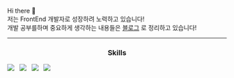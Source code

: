 Hi there 👋 </br>
저는 FrontEnd 개발자로 성장하려 노력하고 있습니다! </br>
개발 공부를하며 중요하게 생각하는 내용들은 <a href = "https://rowawa.tistory.com/">블로그</a> 로 정리하고 있습니다!
<hr style="border:1px color= silver;" width="100%">
<h3 align="center"><b>Skills</b></h3>
<div>
<img src="https://img.shields.io/badge/HTML5-orange?style=flat-square&logo=html5&logoColor=white"/></a> &nbsp
<img src="https://img.shields.io/badge/CSS3-blue?style=flat-square&logo=css3&logoColor=white"/></a> &nbsp
<img src="https://img.shields.io/badge/javascript-yellow?style=for-the-badge&logo=javascript&logoColor=black"/></a> &nbsp
<img src="https://img.shields.io/badge/React-black?style=for-the-badge&logo=react&logoColor=blue"/></a> &nbsp
</div>


<!--
**YoungcheolLee/YoungcheolLee** is a ✨ _special_ ✨ repository because its `README.md` (this file) appears on your GitHub profile.

Here are some ideas to get you started:

뱃지
https://img.shields.io/badge/{보여질이름}-{배경컬러}?style=for-the-badge&logo={로고이름}&logoColor={로고컬러}

- 🔭 I’m currently working on ...
- 🌱 I’m currently learning ...
- 👯 I’m looking to collaborate on ...
- 🤔 I’m looking for help with ...
- 💬 Ask me about ...
- 📫 How to reach me: ...
- 😄 Pronouns: ...
- ⚡ Fun fact: ...
-->
